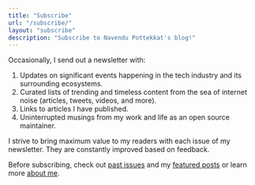 ```yaml
---
title: "Subscribe"
url: "/subscribe/"
layout: "subscribe"
description: "Subscribe to Navendu Pottekkat's blog!"
---
```


Occasionally, I send out a newsletter with:

1. Updates on significant events happening in the tech industry and its surrounding ecosystems.
2. Curated lists of trending and timeless content from the sea of internet noise (articles, tweets, videos, and more).
3. Links to articles I have published.
4. Uninterrupted musings from my work and life as an open source maintainer.

I strive to bring maximum value to my readers with each issue of my newsletter. They are constantly improved based on feedback.

Before subscribing, check out [past issues](/newsletters/) and my [featured posts](/categories/featured/) or learn more [about me](/about).
